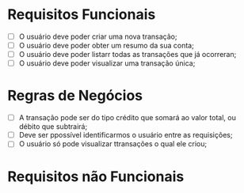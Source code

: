 # Requisitos Funcionais

- [ ] O usuário deve poder criar uma nova transação;
- [ ] O usuário deve poder obter um resumo da sua conta;
- [ ] O usuário deve poder listarr todas as transações que já ocorreran;
- [ ] O usuário deve poder visualizar uma transação única;

# Regras de Negócios

- [ ] A transação pode ser do tipo crédito que somará ao valor total, ou débito que subtrairá;
- [ ] Deve ser ppossível identificarmos o usuário entre as requisições;
- [ ] O usuário só pode visualizar ttransações o qual ele criou;

# Requisitos não Funcionais